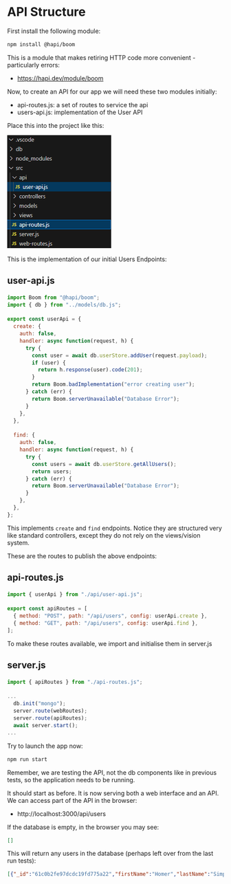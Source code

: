 # API Structure



First install the following module:

~~~bash
npm install @hapi/boom
~~~

This is a module that makes retiring HTTP code more convenient - particularly errors:

- <https://hapi.dev/module/boom>

Now, to create an API for our app we will need these two modules initially:

- api-routes.js: a set of routes to service the api
- users-api.js: implementation of the User API

Place this into the project like this:

![](img/05(edited).png)

This is the implementation of our initial Users Endpoints:

## user-api.js

~~~javascript
import Boom from "@hapi/boom";
import { db } from "../models/db.js";

export const userApi = {
  create: {
    auth: false,
    handler: async function(request, h) {
      try {
        const user = await db.userStore.addUser(request.payload);
        if (user) {
          return h.response(user).code(201);
        }
        return Boom.badImplementation("error creating user");
      } catch (err) {
        return Boom.serverUnavailable("Database Error");
      }
    },
  },

  find: {
    auth: false,
    handler: async function(request, h) {
      try {
        const users = await db.userStore.getAllUsers();
        return users;
      } catch (err) {
        return Boom.serverUnavailable("Database Error");
      }
    },
  },
};
~~~

This implements `create` and `find` endpoints. Notice they are structured very like standard controllers, except they do not rely on the views/vision system.

These are the routes to publish the above endpoints:

## api-routes.js

~~~javascript
import { userApi } from "./api/user-api.js";

export const apiRoutes = [
  { method: "POST", path: "/api/users", config: userApi.create },
  { method: "GET", path: "/api/users", config: userApi.find },
];
~~~

To make these routes available, we import and initialise them in server.js

## server.js

~~~javascript
import { apiRoutes } from "./api-routes.js";

...
  db.init("mongo");
  server.route(webRoutes);
  server.route(apiRoutes);
  await server.start();
...
~~~

Try to launch the app now:

~~~bash
npm run start
~~~

Remember, we are testing the API, not the db components like in previous tests, so the application needs to be running.

It should start as before. It is now serving both a web interface and an API. We can access part of the API in the browser:

- http://localhost:3000/api/users

If the database is empty, in the browser you may see:

~~~json
[]
~~~



This will return any users in the database (perhaps left over from the last run tests):

~~~json
[{"_id":"61c0b2fe97dcdc19fd775a22","firstName":"Homer","lastName":"Simpson","email":"homer@simpson.com","password":"secret","__v":0},{"_id":"61c0b2fe97dcdc19fd775a25","firstName":"Marge","lastName":"Simpson","email":"marge@simpson.com","password":"secret","__v":0},{"_id":"61c0b2fe97dcdc19fd775a28","firstName":"Bart","lastName":"Simpson","email":"bart@simpson.com","password":"secret","__v":0}]
~~~




